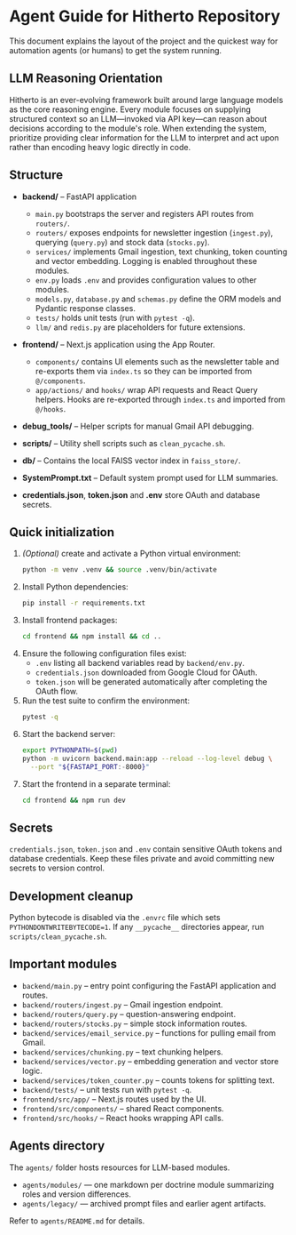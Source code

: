# Agent Guide for Hitherto Repository

This document explains the layout of the project and the quickest way for automation agents (or humans) to get the system running.

## LLM Reasoning Orientation

Hitherto is an ever-evolving framework built around large language models as the core reasoning engine. Every module focuses on supplying structured context so an LLM—invoked via API key—can reason about decisions according to the module's role. When extending the system, prioritize providing clear information for the LLM to interpret and act upon rather than encoding heavy logic directly in code.

## Structure

- **backend/** – FastAPI application
  - `main.py` bootstraps the server and registers API routes from `routers/`.
  - `routers/` exposes endpoints for newsletter ingestion (`ingest.py`), querying (`query.py`) and stock data (`stocks.py`).
  - `services/` implements Gmail ingestion, text chunking, token counting and vector embedding. Logging is enabled throughout these modules.
  - `env.py` loads `.env` and provides configuration values to other modules.
  - `models.py`, `database.py` and `schemas.py` define the ORM models and Pydantic response classes.
  - `tests/` holds unit tests (run with `pytest -q`).
  - `llm/` and `redis.py` are placeholders for future extensions.

- **frontend/** – Next.js application using the App Router.
  - `components/` contains UI elements such as the newsletter table and re-exports them via `index.ts` so they can be imported from `@/components`.
  - `app/actions/` and `hooks/` wrap API requests and React Query helpers. Hooks are re-exported through `index.ts` and imported from `@/hooks`.

- **debug_tools/** – Helper scripts for manual Gmail API debugging.
- **scripts/** – Utility shell scripts such as `clean_pycache.sh`.
- **db/** – Contains the local FAISS vector index in `faiss_store/`.
- **SystemPrompt.txt** – Default system prompt used for LLM summaries.
- **credentials.json**, **token.json** and **.env** store OAuth and database secrets.

## Quick initialization

1. *(Optional)* create and activate a Python virtual environment:
   ```bash
   python -m venv .venv && source .venv/bin/activate
   ```
2. Install Python dependencies:
   ```bash
   pip install -r requirements.txt
   ```
3. Install frontend packages:
   ```bash
   cd frontend && npm install && cd ..
   ```
4. Ensure the following configuration files exist:
   - `.env` listing all backend variables read by `backend/env.py`.
   - `credentials.json` downloaded from Google Cloud for OAuth.
   - `token.json` will be generated automatically after completing the OAuth flow.
5. Run the test suite to confirm the environment:
   ```bash
   pytest -q
   ```
6. Start the backend server:
   ```bash
   export PYTHONPATH=$(pwd)
   python -m uvicorn backend.main:app --reload --log-level debug \
     --port "${FASTAPI_PORT:-8000}"
   ```
7. Start the frontend in a separate terminal:
   ```bash
   cd frontend && npm run dev
   ```

## Secrets

`credentials.json`, `token.json` and `.env` contain sensitive OAuth tokens and database credentials. Keep these files private and avoid committing new secrets to version control.

## Development cleanup

Python bytecode is disabled via the `.envrc` file which sets `PYTHONDONTWRITEBYTECODE=1`. If any `__pycache__` directories appear, run `scripts/clean_pycache.sh`.

## Important modules

- `backend/main.py` – entry point configuring the FastAPI application and routes.
- `backend/routers/ingest.py` – Gmail ingestion endpoint.
- `backend/routers/query.py` – question-answering endpoint.
- `backend/routers/stocks.py` – simple stock information routes.
- `backend/services/email_service.py` – functions for pulling email from Gmail.
- `backend/services/chunking.py` – text chunking helpers.
- `backend/services/vector.py` – embedding generation and vector store logic.
- `backend/services/token_counter.py` – counts tokens for splitting text.
- `backend/tests/` – unit tests run with `pytest -q`.
- `frontend/src/app/` – Next.js routes used by the UI.
- `frontend/src/components/` – shared React components.
- `frontend/src/hooks/` – React hooks wrapping API calls.
## Agents directory

The `agents/` folder hosts resources for LLM-based modules.

- `agents/modules/` — one markdown per doctrine module summarizing roles and version differences.
- `agents/legacy/` — archived prompt files and earlier agent artifacts.

Refer to `agents/README.md` for details.
